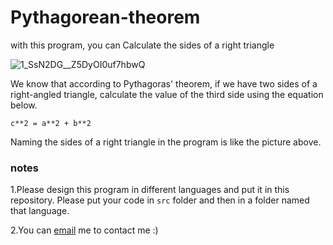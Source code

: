 # Pythagorean-theorem
with this program, you can Calculate the sides of a right triangle

![1_SsN2DG__Z5DyOI0uf7hbwQ](https://user-images.githubusercontent.com/75499598/115957930-7bd19e80-a51a-11eb-804f-671ec9200448.png)


We know that according to Pythagoras' theorem, if we have two sides of a right-angled triangle, calculate the value of the third side using the equation below.
```
c**2 = a**2 + b**2
```
Naming the sides of a right triangle in the program is like the picture above.

### notes
1.Please design this program in different languages and put it in this repository. Please put your code in ```src``` folder  and then in a folder named that language.

2.You can [email](shahriaarrr@gmail.com) me to contact me :)
